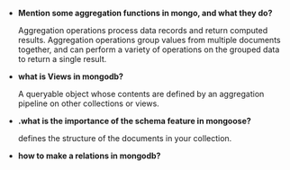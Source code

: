 - **Mention some aggregation functions in mongo, and what they do?**

  Aggregation operations process data records and return computed results. Aggregation operations group values from multiple documents together, and can perform a variety of operations on the grouped data to return a single result.

- **what is Views in mongodb?**

  A queryable object whose contents are defined by an aggregation pipeline on other collections or views.

- **.what is the importance of the schema feature in mongoose?**

  defines the structure of the documents in your collection.

- **how to make a relations in mongodb?**
